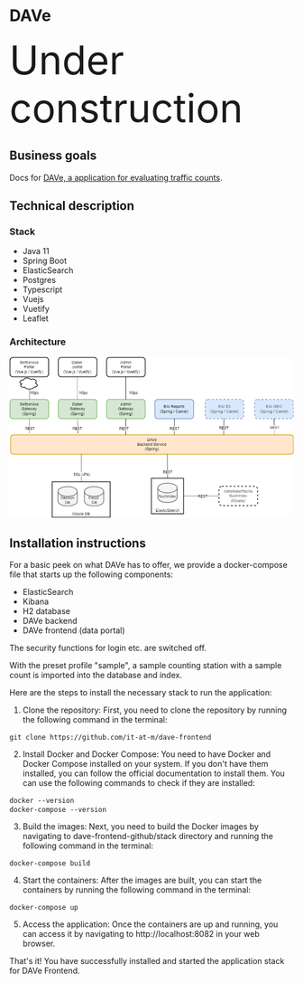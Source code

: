 # DAVe

<span style="font-size:5.0em;">Under construction</span>

## Business goals
Docs for [DAVe, a application for evaluating traffic counts](https://opensource.muenchen.de/software/dave.html).

## Technical description

### Stack
* Java 11
* Spring Boot
* ElasticSearch
* Postgres
* Typescript
* Vuejs
* Vuetify
* Leaflet

### Architecture

![Architecture](img/DAVe_Architektur_LS2.drawio.png)

## Installation instructions

For a basic peek on what DAVe has to offer, we provide a docker-compose file that starts up the following components:

* ElasticSearch
* Kibana
* H2 database
* DAVe backend
* DAVe frontend (data portal)

The security functions for login etc. are switched off.

With the preset profile "sample", a sample counting station with a sample count is imported into the database and index.

Here are the steps to install the necessary stack to run the application:

1. Clone the repository: First, you need to clone the repository by running the following command in the terminal:
```
git clone https://github.com/it-at-m/dave-frontend
```

2. Install Docker and Docker Compose: You need to have Docker and Docker Compose installed on your system. If you don't have them installed, you can follow the official documentation to install them. You can use the following commands to check if they are installed:
```
docker --version
docker-compose --version
```

3. Build the images: Next, you need to build the Docker images by navigating to dave-frontend-github/stack directory and running the following command in the terminal:
```
docker-compose build
```

4. Start the containers: After the images are built, you can start the containers by running the following command in the terminal:
```
docker-compose up
```

5. Access the application: Once the containers are up and running, you can access it by navigating to http://localhost:8082 in your web browser.

That's it! You have successfully installed and started the application stack for DAVe Frontend.
